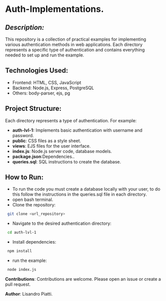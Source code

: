 # Auth-Implementations.
## _Description:_
This repository is a collection of practical examples for implementing various authentication methods in web applications. 
Each directory represents a specific type of authentication and contains everything needed to set up and run the example.
## Technologies Used:
- Frontend: HTML, CSS, JavaScript
- Backend: Node.js, Express, PostgreSQL
- Others: body-parser, ejs, pg

## Project Structure:
Each directory represents a type of authentication. 
For example:

- **auth-lvl-1:** Implements basic authentication with username and password.
- **public**: CSS files as a style sheet.
- **views**: EJS files for the user interface.
- **index.js**: Node.js server code, database models.
- **package.json**:Dependencies..
- **queries.sql**: SQL instructions to create the database.


## How to Run:
- To run the code you must create a database locally with your user, to do this follow the instructions in the queries.sql file in each directory.
- open bash terminal.
- Clone the repository:
```sh
 git clone <url_repository>
```
- Navigate to the desired authentication directory:
```sh
 cd auth-lvl-1
```
- Install dependencies:
```sh
 npm install
```
- run the example:
```sh
 node index.js
```

**Contributions**:
Contributions are welcome. Please open an issue or create a pull request.

**Author**: Lisandro Piatti.
